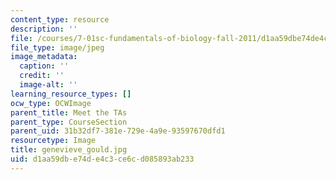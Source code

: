 ```yaml
---
content_type: resource
description: ''
file: /courses/7-01sc-fundamentals-of-biology-fall-2011/d1aa59dbe74de4c3ce6cd085893ab233_genevieve_gould.jpg
file_type: image/jpeg
image_metadata:
  caption: ''
  credit: ''
  image-alt: ''
learning_resource_types: []
ocw_type: OCWImage
parent_title: Meet the TAs
parent_type: CourseSection
parent_uid: 31b32df7-381e-729e-4a9e-93597670dfd1
resourcetype: Image
title: genevieve_gould.jpg
uid: d1aa59db-e74d-e4c3-ce6c-d085893ab233
---
```

